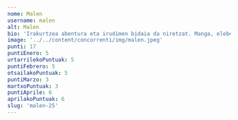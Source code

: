 ```yaml
---
nome: Malen
username: malen
alt: Malen
bio: 'Irakurtzea abentura eta irudimen bidaia da niretzat. Manga, eleberri grafikoak eta haur literaturan interesa dut, umorea eta emozioak uztartzen dituzten istorioak aurkituz. Pertsonaia bakoitzaren bizipenetatik ikasten dut, eta istorio bakoitzak mundu berri bat zabaltzen dit. Irakurtzea entretenimendua eta ikaskuntza uztartzeko modu bat da niretzat.'
image: '../../content/concorrenti/img/malen.jpeg'
punti: 17
puntiEnero: 5
urtarrilekoPuntuak: 5
puntiFebrero: 5
otsailakoPuntuak: 5
puntiMarzo: 3
martxoPuntuak: 3
puntiAprile: 6
aprilakoPuntuak: 6
slug: 'malen-25'
---
```


